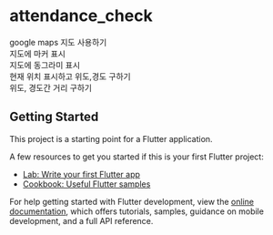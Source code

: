 # attendance_check

google maps 지도 사용하기  
지도에 마커 표시  
지도에 동그라미 표시  
현재 위치 표시하고 위도,경도 구하기  
위도, 경도간 거리 구하기  

## Getting Started

This project is a starting point for a Flutter application.

A few resources to get you started if this is your first Flutter project:

- [Lab: Write your first Flutter app](https://docs.flutter.dev/get-started/codelab)
- [Cookbook: Useful Flutter samples](https://docs.flutter.dev/cookbook)

For help getting started with Flutter development, view the
[online documentation](https://docs.flutter.dev/), which offers tutorials,
samples, guidance on mobile development, and a full API reference.
